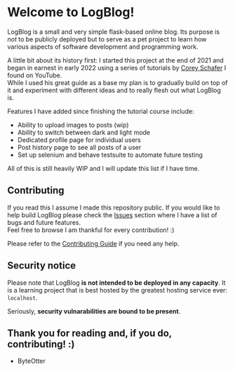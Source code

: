 # Welcome to LogBlog!

LogBlog is a small and very simple flask-based online blog. Its purpose is *not* to be publicly deployed but
to serve as a pet project to learn how various aspects of software development and programming work.

A little bit about its history first: I started this project at the end of 2021 and began in earnest in early 2022
using a series of tutorials by [Corey Schafer](https://www.youtube.com/@coreyms) I found on YouTube.<br>
While I used his great guide as a base my plan is to gradually build on top of it and experiment with different ideas
and to really flesh out what LogBlog is.

Features I have added since finishing the tutorial course include:

- Ability to upload images to posts (wip)
- Ability to switch between dark and light mode
- Dedicated profile page for individual users
- Post history page to see all posts of a user
- Set up selenium and behave testsuite to automate future testing

All of this is still heavily WIP and I will update this list if I have time.

## Contributing

If you read this I assume I made this repository public. If you would like to help build LogBlog
please check the [Issues](https://github.com/ByteOtter/LogBlog/issues) section where I have a list of bugs and future features.<br>
Feel free to browse I am thankful for every contribution! :)

Please refer to the [Contributing Guide](./docs/CONTRIBUTING.md) if you need any help.

## Security notice

Please note that LogBlog **is not intended to be deployed in any capacity**. It is a learning project that is best hosted by
the greatest hosting service ever: `localhost`.

Seriously, **security vulnarabilities are bound to be present**.

## Thank you for reading and, if you do, contributing! :)

- ByteOtter
